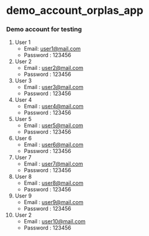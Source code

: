 # demo_account_orplas_app
### Demo account for testing
1. User 1
    - Email: user1@mail.com
    - Password : 123456
2. User 2
    - Email : user2@mail.com
    - Password : 123456
3. User 3
    - Email : user3@mail.com
    - Password : 123456
4. User 4
    - Email : user4@mail.com
    - Password : 123456
5. User 5
    - Email : user5@mail.com
    - Password : 123456
6. User 6
    - Email : user6@mail.com
    - Password : 123456
7. User 7
    - Email : user7@mail.com
    - Password : 123456
8. User 8
    - Email : user8@mail.com
    - Password : 123456
9. User 9
    - Email : user9@mail.com
    - Password : 123456
10. User 2
    - Email : user10@mail.com
    - Password : 123456

